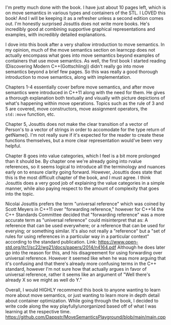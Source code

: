 I'm pretty much done with the book. I have just about 10 pages left, which is on move semantics in various types and containers of the STL. I LOVED this book! And I will be keeping it as a refresher unless a second edition comes out. I'm honestly surprised Josuttis does not write more books. He's incredibly good at combining supportive graphical representations and examples, with incredibly detailed explanations.

I dove into this book after a very shallow introduction to move semantics. In my opinion, much of the move semantics section on learncpp does not actually encompass what goes into move semantics beyond examples of containers that use move semantics. As well, the first book I started reading (Discovering Modern C++(Gottschling)) didn't really go into move semantics beyond a brief few pages. So this was really a good thorough introduction to move semantics, along with implementation.

Chapters 1-4 essentially cover before move semantics, and after move semantics were introduced in C++11 along with the need for them. He gives a thorough explanation both textually and visually with picture depictions of what's happening within move operations. Topics such as the rule of 3 and 5 are covered, move constructors, move assignment operators, the `std::move` function, etc.

Chapter 5, Josuttis does not make the clear transition of a vector of Person's to a vector of strings in order to accomodate for the type return of getName(). I'm not really sure if it's expected for the reader to create these functions themselves, but a more clear representation would've been very helpful.

Chapter 8 goes into value categories, which I feel is a bit more prolonged than it should be. By chapter one we're already going into rvalue references, so it seems logical to introduce all the terminology and nuances early on to ensure clarity going forward. However, Josuttis does state that this is the most difficult chapter of the book, and I must agree. I think Josuttis does a very good job of explaining the value categories in a simple manner, while also paying respect to the amount of complexity that goes into the topic.

Nicolai Josuttis prefers the term "universal reference" which was coined by Scott Meyers in C++11 over "forwarding reference," however for C++14 the C++ Standards Committee decided that "forwarding reference" was a more accurate term as "universal reference" could misinterpret that as: A reference that can be used everywhere; or a reference that can be used for everying; or something similar. It's also not really a "reference" but a "set of rules for using references in a particular way in a particular context" according to the standard publication. Link: https://www.open-std.org/jtc1/sc22/wg21/docs/papers/2014/n4164.pdf Although he does later go into the reason for this, and his disagreement for using forwarding over universal reference. However it seemed like when he was more arguing that it's confusing and that there's already more confusing terms in the C++ standard, however I'm not sure how that actually argues in favor of universal reference, rather it seems like an argument of "Well there's already X so we might as well do Y."

Overall, I would HIGHLY recommend this book to anyone wanting to learn more about move semantics, or just wanting to learn more in depth detail about container optimization. While going through the book, I decided to write code along the way playfully/unorganized based off of what I was learning at the respective time.
https://github.com/Dappstr/MoveSemanticsPlayground/blob/main/main.cpp
